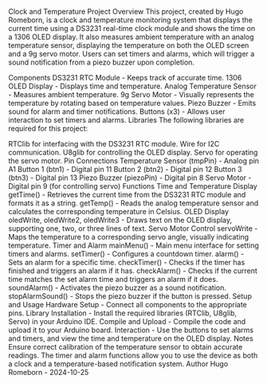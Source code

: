 Clock and Temperature Project
Overview
This project, created by Hugo Romeborn, is a clock and temperature monitoring system that displays the current time using a DS3231 real-time clock module and shows the time on a 1306 OLED display. It also measures ambient temperature with an analog temperature sensor, displaying the temperature on both the OLED screen and a 9g servo motor. Users can set timers and alarms, which will trigger a sound notification from a piezo buzzer upon completion.

Components
DS3231 RTC Module - Keeps track of accurate time.
1306 OLED Display - Displays time and temperature.
Analog Temperature Sensor - Measures ambient temperature.
9g Servo Motor - Visually represents the temperature by rotating based on temperature values.
Piezo Buzzer - Emits sound for alarm and timer notifications.
Buttons (x3) - Allows user interaction to set timers and alarms.
Libraries
The following libraries are required for this project:

RTClib for interfacing with the DS3231 RTC module.
Wire for I2C communication.
U8glib for controlling the OLED display.
Servo for operating the servo motor.
Pin Connections
Temperature Sensor (tmpPin) - Analog pin A1
Button 1 (btn1) - Digital pin 11
Button 2 (btn2) - Digital pin 12
Button 3 (btn3) - Digital pin 13
Piezo Buzzer (piezoPin) - Digital pin 8
Servo Motor - Digital pin 9 (for controlling servo)
Functions
Time and Temperature Display
getTime() - Retrieves the current time from the DS3231 RTC module and formats it as a string.
getTemp() - Reads the analog temperature sensor and calculates the corresponding temperature in Celsius.
OLED Display
oledWrite, oledWrite2, oledWrite3 - Draws text on the OLED display, supporting one, two, or three lines of text.
Servo Motor Control
servoWrite - Maps the temperature to a corresponding servo angle, visually indicating temperature.
Timer and Alarm
mainMenu() - Main menu interface for setting timers and alarms.
setTimer() - Configures a countdown timer.
alarm() - Sets an alarm for a specific time.
checkTimer() - Checks if the timer has finished and triggers an alarm if it has.
checkAlarm() - Checks if the current time matches the set alarm time and triggers an alarm if it does.
soundAlarm() - Activates the piezo buzzer as a sound notification.
stopAlarmSound() - Stops the piezo buzzer if the button is pressed.
Setup and Usage
Hardware Setup - Connect all components to the appropriate pins.
Library Installation - Install the required libraries (RTClib, U8glib, Servo) in your Arduino IDE.
Compile and Upload - Compile the code and upload it to your Arduino board.
Interaction - Use the buttons to set alarms and timers, and view the time and temperature on the OLED display.
Notes
Ensure correct calibration of the temperature sensor to obtain accurate readings.
The timer and alarm functions allow you to use the device as both a clock and a temperature-based notification system.
Author
Hugo Romeborn - 2024-10-25
